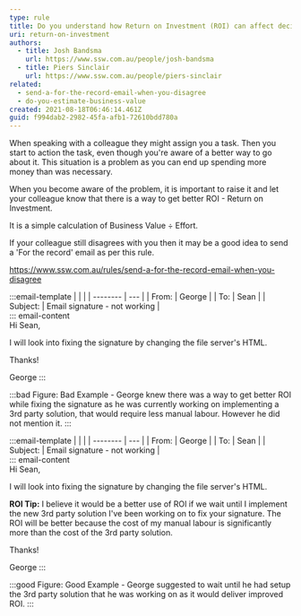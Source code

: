 ```yaml
---
type: rule
title: Do you understand how Return on Investment (ROI) can affect decision making
uri: return-on-investment
authors:
  - title: Josh Bandsma
    url: https://www.ssw.com.au/people/josh-bandsma
  - title: Piers Sinclair
    url: https://www.ssw.com.au/people/piers-sinclair
related:
  - send-a-for-the-record-email-when-you-disagree
  - do-you-estimate-business-value
created: 2021-08-18T06:46:14.461Z
guid: f994dab2-2982-45fa-afb1-72610bdd780a
---
```

When speaking with a colleague they might assign you a task. Then you start to action the task, even though you're aware of a better way to go about it. This situation is a problem as you can end up spending more money than was necessary.

<!--endintro-->

When you become aware of the problem, it is important to raise it and let your colleague know that there is a way to get better ROI - Return on Investment. 

It is a simple calculation of Business Value ÷ Effort.

If your colleague still disagrees with you then it may be a good idea to send a 'For the record' email as per this rule.
 
https://www.ssw.com.au/rules/send-a-for-the-record-email-when-you-disagree

:::email-template
|          |     |
| -------- | --- |
| From:    | George |
| To:      | Sean |
| Subject: | Email signature - not working |  
::: email-content  
Hi Sean,

I will look into fixing the signature by changing the file server's HTML.

Thanks!

George
:::

:::bad
Figure: Bad Example - George knew there was a way to get better ROI while fixing the signature as he was currently working on implementing a 3rd party solution, that would require less manual labour. However he did not mention it.
:::

:::email-template
|          |     |
| -------- | --- |
| From:    | George |
| To:      | Sean |
| Subject: | Email signature - not working |  
::: email-content  
Hi Sean,

I will look into fixing the signature by changing the file server's HTML.

**ROI Tip:** I believe it would be a better use of ROI if we wait until I implement the new 3rd party solution I've been working on to fix your signature. The ROI will be better because the cost of my manual labour is significantly more than the cost of the 3rd party solution.

Thanks!

George
:::

:::good
Figure: Good Example - George suggested to wait until he had setup the 3rd party solution that he was working on as it would deliver improved ROI.
:::



